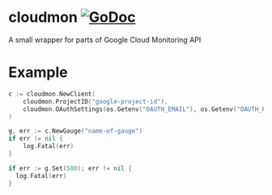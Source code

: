 # cloudmon [![GoDoc](https://godoc.org/github.com/soundtrackyourbrand/cloudmon?status.svg)](https://godoc.org/github.com/soundtrackyourbrand/cloudmon)
A small wrapper for parts of Google Cloud Monitoring API

# Example

```go
c := cloudmon.NewClient(
	cloudmon.ProjectID("google-project-id"),
	cloudmon.OAuthSettings(os.Getenv("OAUTH_EMAIL"), os.Getenv("OAUTH_PRIVATE_KEY")),
)

g, err := c.NewGauge("name-of-gauge")
if err != nil {
	log.Fatal(err)
}

if err := g.Set(500); err != nil {
  log.Fatal(err)
}
```
